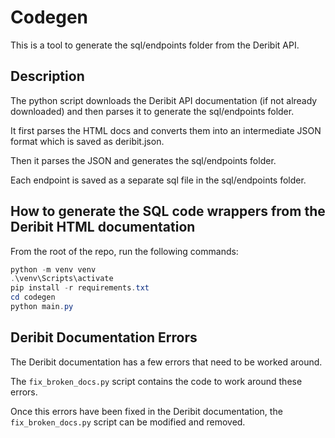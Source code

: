 # Codegen

This is a tool to generate the sql/endpoints folder from the Deribit API.

## Description

The python script downloads the Deribit API documentation (if not already downloaded) and then parses it to generate the sql/endpoints folder.

It first parses the HTML docs and converts them into an intermediate JSON format which is saved as deribit.json.

Then it parses the JSON and generates the sql/endpoints folder.

Each endpoint is saved as a separate sql file in the sql/endpoints folder.

## How to generate the SQL code wrappers from the Deribit HTML documentation

From the root of the repo, run the following commands:

```PowerShell
python -m venv venv
.\venv\Scripts\activate
pip install -r requirements.txt
cd codegen
python main.py
```

## Deribit Documentation Errors

The Deribit documentation has a few errors that need to be worked around. 

The `fix_broken_docs.py` script contains the code to work around these errors.

Once this errors have been fixed in the Deribit documentation, the `fix_broken_docs.py` script can be modified and removed.
